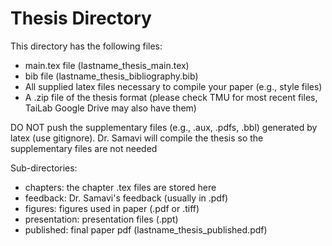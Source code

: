 # Thesis Directory

This directory has the following files:
- main.tex file (lastname_thesis_main.tex) 
- bib file (lastname_thesis_bibliography.bib) 
- All supplied latex files necessary to compile your paper (e.g., style files) 
- A .zip file of the thesis format (please check TMU for most recent files, TaiLab Google Drive may also have them)

DO NOT push the supplementary files (e.g., .aux, .pdfs, .bbl) generated by latex (use gitignore). Dr. Samavi will compile the thesis so the supplementary files are not needed

Sub-directories:
- chapters: the chapter .tex files are stored here
- feedback: Dr. Samavi's feedback (usually in .pdf)
- figures: figures used in paper (.pdf or .tiff)
- presentation: presentation files (.ppt)
- published: final paper pdf (lastname_thesis_published.pdf)
